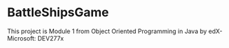 # BattleShipsGame
This project is Module 1 from Object Oriented Programming in Java by edX-Microsoft: DEV277x 
